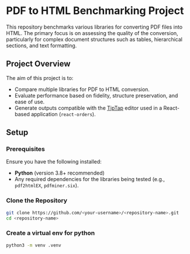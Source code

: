 # PDF to HTML Benchmarking Project

This repository benchmarks various libraries for converting PDF files into HTML. The primary focus is on assessing the quality of the conversion, particularly for complex document structures such as tables, hierarchical sections, and text formatting.

## Project Overview

The aim of this project is to:
- Compare multiple libraries for PDF to HTML conversion.
- Evaluate performance based on fidelity, structure preservation, and ease of use.
- Generate outputs compatible with the [TipTap](https://tiptap.dev/) editor used in a React-based application (`react-orders`).

## Setup

### Prerequisites

Ensure you have the following installed:
- **Python** (version 3.8+ recommended)
- Any required dependencies for the libraries being tested (e.g., `pdf2htmlEX`, `pdfminer.six`).

### Clone the Repository

```bash
git clone https://github.com/<your-username>/<repository-name>.git
cd <repository-name>
```

### Create a virtual env for python

```bash
python3 -m venv .venv
```
